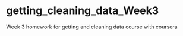 getting_cleaning_data_Week3
===========================

Week 3 homework for getting and cleaning data course with coursera
